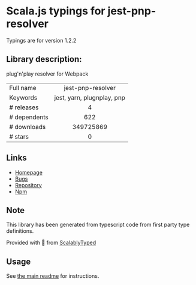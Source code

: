 
# Scala.js typings for jest-pnp-resolver

Typings are for version 1.2.2

## Library description:
plug'n'play resolver for Webpack

|                    |                 |
| ------------------ | :-------------: |
| Full name          | jest-pnp-resolver |
| Keywords           | jest, yarn, plugnplay, pnp |
| # releases         | 4 |
| # dependents       | 622 |
| # downloads        | 349725869 |
| # stars            | 0 |

## Links
- [Homepage](https://github.com/arcanis/jest-pnp-resolver)
- [Bugs](https://github.com/arcanis/jest-pnp-resolver/issues)
- [Repository](https://github.com/arcanis/jest-pnp-resolver)
- [Npm](https://www.npmjs.com/package/jest-pnp-resolver)
    


## Note
This library has been generated from typescript code from first party type definitions.

Provided with :purple_heart: from [ScalablyTyped](https://github.com/oyvindberg/ScalablyTyped)

## Usage
See [the main readme](../../readme.md) for instructions.


